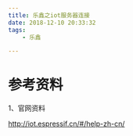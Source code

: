```yaml
---
title: 乐鑫之iot服务器连接
date: 2018-12-10 20:33:32
tags:
	- 乐鑫

---
```




# 参考资料

1、官网资料

http://iot.espressif.cn/#/help-zh-cn/